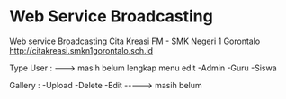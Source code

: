 # Web Service Broadcasting

Web service Broadcasting Cita Kreasi FM - SMK Negeri 1 Gorontalo
http://citakreasi.smkn1gorontalo.sch.id

Type User : ---> masih belum lengkap menu edit
-Admin
-Guru
-Siswa

Gallery :
-Upload
-Delete
-Edit -----> masih belum
